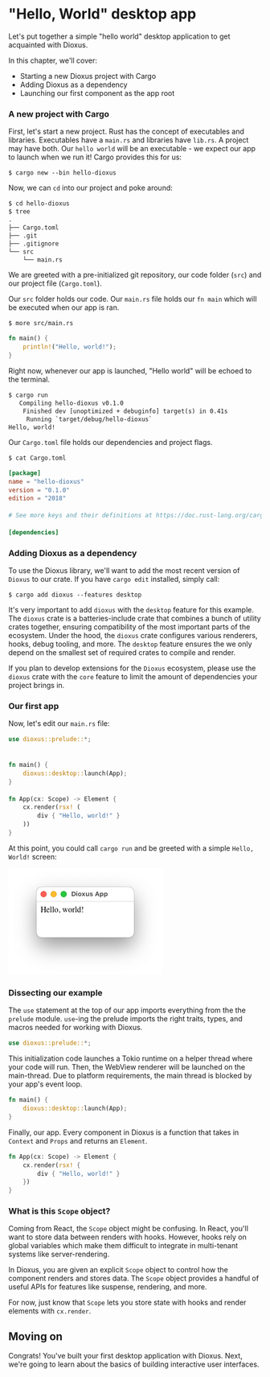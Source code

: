 # "Hello, World" desktop app

Let's put together a simple "hello world" desktop application to get acquainted with Dioxus. 

In this chapter, we'll cover:

- Starting a new Dioxus project with Cargo
- Adding Dioxus as a dependency
- Launching our first component as the app root

### A new project with Cargo

First, let's start a new project. Rust has the concept of executables and libraries. Executables have a `main.rs` and libraries have `lib.rs`. A project may have both. Our `hello world` will be an executable - we expect our app to launch when we run it! Cargo provides this for us:

```shell
$ cargo new --bin hello-dioxus
```

Now, we can `cd` into our project and poke around:

```shell
$ cd hello-dioxus
$ tree
.
├── Cargo.toml
├── .git
├── .gitignore
└── src
    └── main.rs
```

We are greeted with a pre-initialized git repository, our code folder (`src`) and our project file (`Cargo.toml`).

Our `src` folder holds our code. Our `main.rs` file holds our `fn main` which will be executed when our app is ran.

```shell
$ more src/main.rs
```

```rust
fn main() {
    println!("Hello, world!");
}
```

Right now, whenever our app is launched, "Hello world" will be echoed to the terminal.

```shell
$ cargo run
   Compiling hello-dioxus v0.1.0
    Finished dev [unoptimized + debuginfo] target(s) in 0.41s
     Running `target/debug/hello-dioxus`
Hello, world!
```

Our `Cargo.toml` file holds our dependencies and project flags.

```shell
$ cat Cargo.toml
```

```toml
[package]
name = "hello-dioxus"
version = "0.1.0"
edition = "2018"

# See more keys and their definitions at https://doc.rust-lang.org/cargo/reference/manifest.html

[dependencies]

```

### Adding Dioxus as a dependency

To use the Dioxus library, we'll want to add the most recent version of `Dioxus` to our crate. If you have `cargo edit` installed, simply call:

```shell
$ cargo add dioxus --features desktop
```

It's very important to add `dioxus` with the `desktop` feature for this example. The `dioxus` crate is a batteries-include crate that combines a bunch of utility crates together, ensuring compatibility of the most important parts of the ecosystem. Under the hood, the `dioxus` crate configures various renderers, hooks, debug tooling, and more. The `desktop` feature ensures the we only depend on the smallest set of required crates to compile and render.

If you plan to develop extensions for the `Dioxus` ecosystem, please use the `dioxus` crate with the `core` feature to limit the amount of dependencies your project brings in.

### Our first app

Now, let's edit our `main.rs` file:

```rust
use dioxus::prelude::*;


fn main() {
    dioxus::desktop::launch(App);
}

fn App(cx: Scope) -> Element {
    cx.render(rsx! (
        div { "Hello, world!" }
    ))
}
```

At this point, you could call `cargo run` and be greeted with a simple `Hello, World!` screen:

![hello world](images/helloworld.png)

### Dissecting our example

The `use` statement at the top of our app imports everything from the the `prelude` module. `use`-ing the prelude imports the right traits, types, and macros needed for working with Dioxus.

```rust
use dioxus::prelude::*;
```

This initialization code launches a Tokio runtime on a helper thread where your code will run. Then, the WebView renderer will be launched on the main-thread. Due to platform requirements, the main thread is blocked by your app's event loop.

```rust
fn main() {
    dioxus::desktop::launch(App);
}
```

Finally, our app. Every component in Dioxus is a function that takes in `Context` and `Props` and returns an `Element`.

```rust
fn App(cx: Scope) -> Element {
    cx.render(rsx! {
        div { "Hello, world!" }
    })    
}
```

### What is this `Scope` object?

Coming from React, the `Scope` object might be confusing. In React, you'll want to store data between renders with hooks. However, hooks rely on global variables which make them difficult to integrate in multi-tenant systems like server-rendering. 

In Dioxus, you are given an explicit `Scope` object to control how the component renders and stores data. The `Scope` object provides a handful of useful APIs for features like suspense, rendering, and more.

For now, just know that `Scope` lets you store state with hooks and render elements with `cx.render`.

## Moving on

Congrats! You've built your first desktop application with Dioxus. Next, we're going to learn about the basics of building interactive user interfaces.


